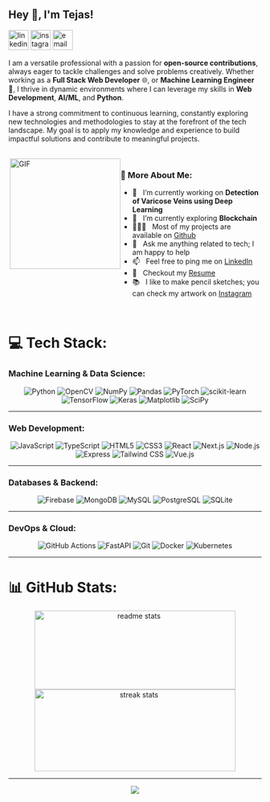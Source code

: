 ## Hey 👋, I'm Tejas!

<p align='left'>
  <a href='https://linkedin.com/in/tejasathalye'><img alt="linkedin" src="https://img.icons8.com/?size=100&id=xuvGCOXi8Wyg&format=png&color=000000" height='40px'/></a>
  <a href='https://instagram.com/artist.tejas_'><img alt="instagram" src="https://img.icons8.com/?size=100&id=Xy10Jcu1L2Su&format=png&color=000000" height='40px'/></a>
  <a href='mailto:me.tejasathalye@gmail.com'><img alt="email" src="https://img.icons8.com/?size=100&id=6BBCqlzE4iKd&format=png&color=000000" height='40px'/></a>
</p>

I am a versatile professional with a passion for **open-source contributions**, always eager to tackle challenges and solve problems creatively. Whether working as a **Full Stack Web Developer** 🌐, or **Machine Learning Engineer** 🤖, I thrive in dynamic environments where I can leverage my skills in **Web Development**, **AI/ML**, and **Python**.

I have a strong commitment to continuous learning, constantly exploring new technologies and methodologies to stay at the forefront of the tech landscape. My goal is to apply my knowledge and experience to build impactful solutions and contribute to meaningful projects.

<br/>

<div style="display: flex; align-items: flex-start;">

  <div>
    <img align="right" alt="GIF" src=https://user-images.githubusercontent.com/74038190/216656952-f8beff5b-935b-4157-a199-5c504b36a810.gif left-padding="10px" width="220px"/>
  </div>

  <div>
    <h3>🧐 More About Me:</h3>
    <ul>
      <li>🔭 &nbsp; I’m currently working on <strong>Detection of Varicose Veins using Deep Learning</strong></li>
      <li>🌱 &nbsp; I’m currently exploring <strong>Blockchain</strong></li>
      <li>👨🏻‍💻 &nbsp; Most of my projects are available on <a href="https://github.com/LitZeus?tab=repositories">Github</a></li>
      <li>💬 &nbsp; Ask me anything related to tech; I am happy to help</li>
      <li>📫 &nbsp; Feel free to ping me on <a href="https://www.linkedin.com/in/tejasathalye">LinkedIn</a></li>
      <li>📝 &nbsp; Checkout my <a href="https://tejasathalye.vercel.app/resume.pdf">Resume</a></li>
      <li>📚 &nbsp; I like to make pencil sketches; you can check my artwork on <a href="https://www.instagram.com/artist.tejas_/">Instagram</a></li>
    </ul>
  </div>

</div>

<br/>

# 💻 Tech Stack:

### Machine Learning & Data Science:
<div align="center">
  
![Python](https://img.shields.io/badge/python-3776AB?style=for-the-badge&logo=python&logoColor=white)
![OpenCV](https://img.shields.io/badge/OpenCV-5C3EE8?style=for-the-badge&logo=opencv&logoColor=white)
![NumPy](https://img.shields.io/badge/NumPy-013243?style=for-the-badge&logo=numpy&logoColor=white)
![Pandas](https://img.shields.io/badge/Pandas-150458?style=for-the-badge&logo=pandas&logoColor=white)
![PyTorch](https://img.shields.io/badge/PyTorch-EE4C2C?style=for-the-badge&logo=pytorch&logoColor=white)
![scikit-learn](https://img.shields.io/badge/scikit--learn-F7931E?style=for-the-badge&logo=scikit-learn&logoColor=white)
![TensorFlow](https://img.shields.io/badge/TensorFlow-FF6F00?style=for-the-badge&logo=tensorflow&logoColor=white)
![Keras](https://img.shields.io/badge/Keras-D00000?style=for-the-badge&logo=keras&logoColor=white)
![Matplotlib](https://img.shields.io/badge/Matplotlib-ffffff?style=for-the-badge&logo=matplotlib&logoColor=black)
![SciPy](https://img.shields.io/badge/SciPy-0C55A5?style=for-the-badge&logo=scipy&logoColor=white)

</div>

---

### Web Development:
<div align="center">
  
![JavaScript](https://img.shields.io/badge/JavaScript-F7DF1E?style=for-the-badge&logo=javascript&logoColor=black)
![TypeScript](https://img.shields.io/badge/TypeScript-007ACC?style=for-the-badge&logo=typescript&logoColor=white)
![HTML5](https://img.shields.io/badge/HTML5-E34F26?style=for-the-badge&logo=html5&logoColor=white)
![CSS3](https://img.shields.io/badge/CSS3-1572B6?style=for-the-badge&logo=css3&logoColor=white)
![React](https://img.shields.io/badge/React-20232A?style=for-the-badge&logo=react&logoColor=61DAFB)
![Next.js](https://img.shields.io/badge/Next.js-000000?style=for-the-badge&logo=nextdotjs&logoColor=white)
![Node.js](https://img.shields.io/badge/Node.js-339933?style=for-the-badge&logo=nodedotjs&logoColor=white)
![Express](https://img.shields.io/badge/Express-000000?style=for-the-badge&logo=express&logoColor=white)
![Tailwind CSS](https://img.shields.io/badge/Tailwind_CSS-38B2AC?style=for-the-badge&logo=tailwind-css&logoColor=white)
![Vue.js](https://img.shields.io/badge/Vue.js-4FC08D?style=for-the-badge&logo=vuedotjs&logoColor=white)
  
</div>

---

### Databases & Backend:
<div align="center">
  
![Firebase](https://img.shields.io/badge/Firebase-FFCA28?style=for-the-badge&logo=firebase&logoColor=black)
![MongoDB](https://img.shields.io/badge/MongoDB-47A248?style=for-the-badge&logo=mongodb&logoColor=white)
![MySQL](https://img.shields.io/badge/MySQL-4479A1?style=for-the-badge&logo=mysql&logoColor=white)
![PostgreSQL](https://img.shields.io/badge/PostgreSQL-4169E1?style=for-the-badge&logo=postgresql&logoColor=white)
![SQLite](https://img.shields.io/badge/SQLite-003B57?style=for-the-badge&logo=sqlite&logoColor=white)
  
</div>

---

### DevOps & Cloud:
<div align="center">
  
![GitHub Actions](https://img.shields.io/badge/GitHub_Actions-2088FF?style=for-the-badge&logo=github-actions&logoColor=white)
![FastAPI](https://img.shields.io/badge/FastAPI-009688?style=for-the-badge&logo=fastapi&logoColor=white)
![Git](https://img.shields.io/badge/Git-F05032?style=for-the-badge&logo=git&logoColor=white)
![Docker](https://img.shields.io/badge/Docker-2496ED?style=for-the-badge&logo=docker&logoColor=white)
![Kubernetes](https://img.shields.io/badge/Kubernetes-326CE5?style=for-the-badge&logo=kubernetes&logoColor=white)
  
</div>

---

# 📊 GitHub Stats:

<div align="center">
  <img width=400 src="https://github-readme-stats.vercel.app/api?username=LitZeus&show_icons=true&theme=react&rank_icon=github&border_radius=10" alt="readme stats" height='157px'/>
  <img width=400 src="https://streak-stats.demolab.com/?user=LitZeus&count_private=true&theme=react&border_radius=10" alt="streak stats" height='163px'/>
</div>

---

<div align="center">
  
  [![](https://visitcount.itsvg.in/api?id=LitZeus&icon=5&color=5)](https://visitcount.itsvg.in)
</div>
